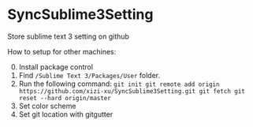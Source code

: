 # SyncSublime3Setting
Store sublime text 3 setting on github


How to setup for other machines:

0. Install package control
1. Find `/Sublime Text 3/Packages/User` folder.
2. Run the following command:
  `
  git init
  git remote add origin https://github.com/xizi-xu/SyncSublime3Setting.git
  git fetch
  git reset --hard origin/master
  `
3. Set color scheme
4. Set git location with gitgutter
